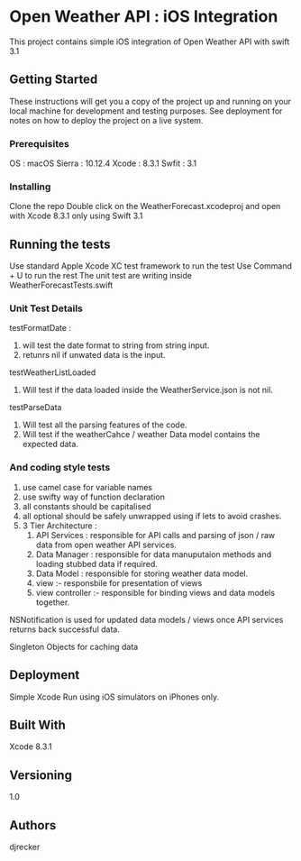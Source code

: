 # Open Weather API : iOS Integration

This project contains simple iOS integration of Open Weather API with swift 3.1

## Getting Started

These instructions will get you a copy of the project up and running on your local machine for development and testing purposes. See deployment for notes on how to deploy the project on a live system.

### Prerequisites

OS : macOS Sierra : 10.12.4 
Xcode : 8.3.1 
Swfit : 3.1 


### Installing

Clone the repo 
Double click on the WeatherForecast.xcodeproj and open with Xcode 8.3.1 only using Swift 3.1 

## Running the tests

Use standard Apple Xcode XC test framework to run the test 
Use Command + U to run the rest 
The unit test are writing inside WeatherForecastTests.swift

### Unit Test Details

testFormatDate : 
1. will test the date format to string from string input.
2. retunrs nil if unwated data is the input. 

testWeatherListLoaded
1. Will test if the data loaded inside the WeatherService.json is not nil. 

testParseData
1. Will test all the parsing features of the code. 
2. Will test if the weatherCahce / weather Data model contains the expected data. 

### And coding style tests

1. use camel case for variable names 
2. use swifty way of function declaration 
3. all constants should be capitalised 
4. all optional should be safely unwrapped using if lets to avoid crashes. 
5. 3 Tier Architecture : 
    1. API Services : responsible for API calls and parsing of json / raw data from open weather API services. 
    2. Data Manager : responsible for data manuputaion methods and loading stubbed data if required. 
    3. Data Model : responsible for storing weather data model. 
    4. view :- responsbile for presentation of views
    5. view controller :- responsible for binding views and data models together.  

NSNotification is used for updated data models / views once API services returns back successful data.  

Singleton Objects for caching data 

## Deployment

Simple Xcode Run using iOS simulators on iPhones only. 

## Built With
Xcode 8.3.1 

## Versioning
1.0 

## Authors

djrecker

